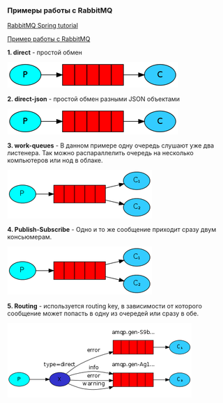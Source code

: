 ### Примеры работы с RabbitMQ 
[RabbitMQ Spring tutorial](https://habr.com/ru/post/262069/)

[Пример работы с RabbitMQ](http://spring-projects.ru/guides/messaging-rabbitmq/#scratch)

**1. direct** - простой обмен

![Схема](doc/hello1.png "Схема")

**2. direct-json** - простой обмен разными JSON объектами

![Схема](doc/hello1.png "Схема")

**3. work-queues** - В данном примере одну очередь слушают уже два листенера. Так можно распараллелить очередь на несколько компьютеров или нод в облаке.

![Схема](doc/work-queues.png "Схема")

**4. Publish-Subscribe** - Одно и то же сообщение приходит сразу двум консьюмерам.

![Схема](doc/work-queues.png "Схема")

**5. Routing** - используется routing key, в зависимости от которого сообщение может попасть в одну из очередей или сразу в обе.

![Схема](doc/routing.png "Схема")

